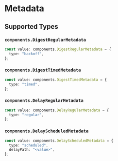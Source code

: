 # Metadata


## Supported Types

### `components.DigestRegularMetadata`

```typescript
const value: components.DigestRegularMetadata = {
  type: "backoff",
};
```

### `components.DigestTimedMetadata`

```typescript
const value: components.DigestTimedMetadata = {
  type: "timed",
};
```

### `components.DelayRegularMetadata`

```typescript
const value: components.DelayRegularMetadata = {
  type: "regular",
};
```

### `components.DelayScheduledMetadata`

```typescript
const value: components.DelayScheduledMetadata = {
  type: "scheduled",
  delayPath: "<value>",
};
```


